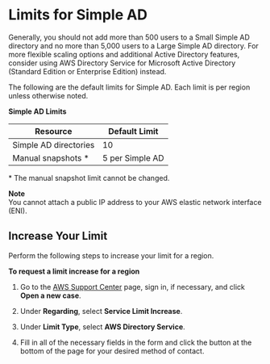 # Limits for Simple AD<a name="simple_ad_limits"></a>

Generally, you should not add more than 500 users to a Small Simple AD directory and no more than 5,000 users to a Large Simple AD directory\. For more flexible scaling options and additional Active Directory features, consider using AWS Directory Service for Microsoft Active Directory \(Standard Edition or Enterprise Edition\) instead\.

The following are the default limits for Simple AD\. Each limit is per region unless otherwise noted\.


**Simple AD Limits**  

| Resource | Default Limit | 
| --- | --- | 
| Simple AD directories | 10 | 
| Manual snapshots \* | 5 per Simple AD | 

\* The manual snapshot limit cannot be changed\.

**Note**  
You cannot attach a public IP address to your AWS elastic network interface \(ENI\)\.

## Increase Your Limit<a name="increase_limit"></a>

Perform the following steps to increase your limit for a region\.

**To request a limit increase for a region**

1. Go to the [AWS Support Center](https://console.aws.amazon.com/support/home#/) page, sign in, if necessary, and click **Open a new case**\.

1. Under **Regarding**, select **Service Limit Increase**\.

1. Under **Limit Type**, select **AWS Directory Service**\.

1. Fill in all of the necessary fields in the form and click the button at the bottom of the page for your desired method of contact\.